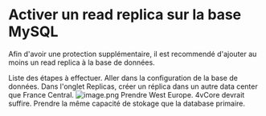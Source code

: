 # Activer un read replica sur la base MySQL

Afin d'avoir une protection supplémentaire, il est recommendé d'ajouter au moins un read replica à la base de données.

Liste des étapes à effectuer.
Aller dans la configuration de la base de données.
Dans l'onglet Replicas, créer un réplica dans un autre data center que France Central.
![image.png](/.attachments/image-a4bb1802-badf-4de7-9956-5342595002b5.png)
Prendre West Europe.
4vCore devrait suffire. 
Prendre la même capacité de stokage que la database primaire.